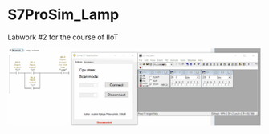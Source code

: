 # S7ProSim_Lamp
Labwork #2 for the course of IIoT

![grab-landing-page](https://github.com/d503-ai/S7ProSim_Lamp/blob/master/animation.gif)
